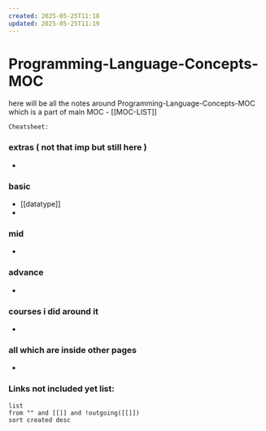 ```yaml
---
created: 2025-05-25T11:18
updated: 2025-05-25T11:19
---
```


# Programming-Language-Concepts-MOC

here will be all the notes around Programming-Language-Concepts-MOC which is a part of main MOC - [[MOC-LIST]]

`Cheatsheet:`  

### extras ( not that imp but still here )

- 

### basic

- [[datatype]]
- 


### mid

- 

### advance

- 


### courses i did around it

- 


### all which are inside other pages

- 


### **Links not included yet list:**
```dataview
list
from "" and [[]] and !outgoing([[]])
sort created desc
```
